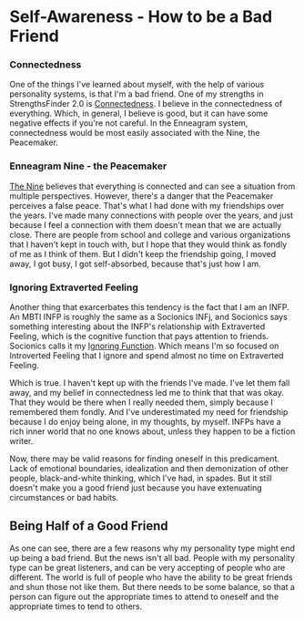 # Self-Awareness - How to be a Bad Friend

### Connectedness

One of the things I've learned about myself, with the help of various personality systems, is that I'm a bad friend. One of my strengths in StrengthsFinder 2.0 is [Connectedness](https://www.linkedin.com/pulse/gallup-strengthsfinder-managing-connectedness-theme-susan-surtel). I believe in the connectedness of everything. Which, in general, I believe is good, but it can have some negative effects if you're not careful. In the Enneagram system, connectedness would be most easily associated with the Nine, the Peacemaker.

### Enneagram Nine - the Peacemaker

[The Nine](https://www.enneagraminstitute.com/type-9) believes that everything is connected and can see a situation from multiple perspectives. However, there's a danger that the Peacemaker perceives a false peace. That's what I had done with my friendships over the years. I've made many connections with people over the years, and just because I feel a connection with them doesn't mean that we are actually close. There are people from school and college and various organizations that I haven't kept in touch with, but I hope that they would think as fondly of me as I think of them. But I didn't keep the friendship going, I moved away, I got busy, I got self-absorbed, because that's just how I am.

### Ignoring Extraverted Feeling

Another thing that exarcerbates this tendency is the fact that I am an INFP. An MBTI INFP is roughly the same as a Socionics INFj, and Socionics says something interesting about the INFP's relationship with Extraverted Feeling, which is the cognitive function that pays attention to friends. Socionics calls it my [Ignoring Function](https://www.sociotype.com/socionics/functions/Id). Which means I'm so focused on Introverted Feeling that I ignore and spend almost no time on Extraverted Feeling.

Which is true. I haven't kept up with the friends I've made. I've let them fall away, and my belief in connectedness led me to think that that was okay. That they would be there when I really needed them, simply because I remembered them fondly. And I've underestimated my need for friendship because I do enjoy being alone, in my thoughts, by myself. INFPs have a rich inner world that no one knows about, unless they happen to be a fiction writer.

Now, there may be valid reasons for finding oneself in this predicament. Lack of emotional boundaries, idealization and then demonization of other people, black-and-white thinking, which I've had, in spades. But it still doesn't make you a good friend just because you have extenuating circumstances or bad habits.

## Being Half of a Good Friend

As one can see, there are a few reasons why my personality type might end up being a bad friend. But the news isn't all bad. People with my personality type can be great listeners, and can be very accepting of people who are different. The world is full of people who have the ability to be great friends and shun those not like them. But there needs to be some balance, so that a person can figure out the appropriate times to attend to oneself and the appropriate times to tend to others.
